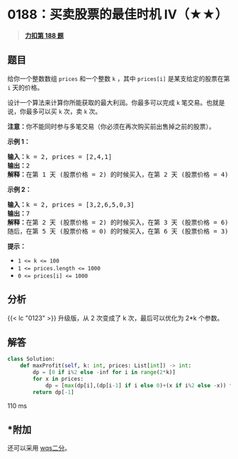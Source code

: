 # 0188：买卖股票的最佳时机 IV（★★）


> <u>**[力扣第 188 题](https://leetcode.cn/problems/best-time-to-buy-and-sell-stock-iv/)**</u>

## 题目

<p>给你一个整数数组 <code>prices</code> 和一个整数 <code>k</code> ，其中 <code>prices[i]</code> 是某支给定的股票在第 <code>i</code><em> </em>天的价格。</p>

<p>设计一个算法来计算你所能获取的最大利润。你最多可以完成 <code>k</code> 笔交易。也就是说，你最多可以买 <code>k</code> 次，卖 <code>k</code> 次。</p>

<p><strong>注意：</strong>你不能同时参与多笔交易（你必须在再次购买前出售掉之前的股票）。</p>



<p><strong class="example">示例 1：</strong></p>

<pre>
<strong>输入：</strong>k = 2, prices = [2,4,1]
<strong>输出：</strong>2
<strong>解释：</strong>在第 1 天 (股票价格 = 2) 的时候买入，在第 2 天 (股票价格 = 4) 的时候卖出，这笔交易所能获得利润 = 4-2 = 2 。</pre>

<p><strong class="example">示例 2：</strong></p>

<pre>
<strong>输入：</strong>k = 2, prices = [3,2,6,5,0,3]
<strong>输出：</strong>7
<strong>解释：</strong>在第 2 天 (股票价格 = 2) 的时候买入，在第 3 天 (股票价格 = 6) 的时候卖出, 这笔交易所能获得利润 = 6-2 = 4 。
随后，在第 5 天 (股票价格 = 0) 的时候买入，在第 6 天 (股票价格 = 3) 的时候卖出, 这笔交易所能获得利润 = 3-0 = 3 。</pre>



<p><strong>提示：</strong></p>

<ul>
<li><code>1 &lt;= k &lt;= 100</code></li>
<li><code>1 &lt;= prices.length &lt;= 1000</code></li>
<li><code>0 &lt;= prices[i] &lt;= 1000</code></li>
</ul>


## 分析

 {{< lc "0123" >}} 升级版，从 2 次变成了 k 次，最后可以优化为 2*k 个参数。
			
## 解答

```python
class Solution:
    def maxProfit(self, k: int, prices: List[int]) -> int:
        dp = [0 if i%2 else -inf for i in range(2*k)]
        for x in prices:
            dp = [max(dp[i],(dp[i-1] if i else 0)+(x if i%2 else -x)) for i in range(2*k)]
        return dp[-1]
```
110 ms


## *附加

还可以采用 [wqs二分](https://leetcode.cn/problems/minimum-white-tiles-after-covering-with-carpets/solutions/1351896/wqs-er-fen-on-log-n-by-zerotrac2-cp7j/)。

